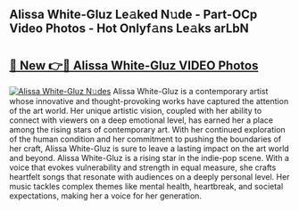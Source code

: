 ## Alissa White-Gluz Le𝚊ked N𝚞de - Part-OCp Video Photos - Hot Onlyf𝚊ns Le𝚊ks arLbN

# <h2><a href="http://ab45355.deff.icu/?id=Alissa+White-Gluz">🔗 New 👉🔴 Alissa White-Gluz VIDEO Photos</a></h2>

[![Alissa White-Gluz N𝚞des](https://i.imgur.com/rIISA9y.gif)](http://ab45355.deff.icu/?id=Alissa+White-Gluz)
Alissa White-Gluz is a contemporary artist whose innovative and thought-provoking works have captured the attention of the art world. Her unique artistic vision, coupled with her ability to connect with viewers on a deep emotional level, has earned her a place among the rising stars of contemporary art. With her continued exploration of the human condition and her commitment to pushing the boundaries of her craft, Alissa White-Gluz is sure to leave a lasting impact on the art world and beyond. Alissa White-Gluz is a rising star in the indie-pop scene. With a voice that evokes vulnerability and strength in equal measure, she crafts heartfelt songs that resonate with audiences on a deeply personal level. Her music tackles complex themes like mental health, heartbreak, and societal expectations, making her a voice for her generation.
